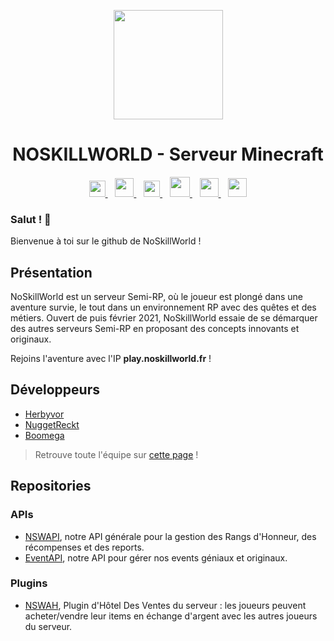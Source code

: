 <p align="center">
  <img height="175px" src="https://noskillworld.fr/assets/images/logo-nsw.png"/>
  <h1 align="center">NOSKILLWORLD - Serveur Minecraft</h1>
</p>

<p align="center">
  <a href="https://play.noskillworld.fr">
    <img height="26px" src="https://noskillworld.fr/assets/images/internet.svg"/>
  </a>&nbsp;&nbsp;
  <a href="https://discord.noskillworld.fr">
    <img height="30px" src="https://noskillworld.fr/assets/images/discord.svg"/>
  </a>&nbsp;&nbsp;
  <a href="https://twitter.com/NoSkillWorld">
    <img height="26px" src="https://noskillworld.fr/assets/images/twitter.svg"/>
  </a>&nbsp;&nbsp;
  <a href="https://www.instagram.com/noskillworld/">
    <img height="32px" src="https://noskillworld.fr/assets/images/instagram.svg"/>
  </a>&nbsp;&nbsp;
   <a href="https://www.tiktok.com/@noskillworld_mc">
    <img height="30px" src="https://noskillworld.fr/assets/images/tiktok.svg"/>
  </a>&nbsp;&nbsp;
   <a href="https://www.youtube.com/@noskillworld_mc">
    <img height="30px" src="https://noskillworld.fr/assets/images/youtube.svg"/>
  </a>
</p>

### Salut ! 👋
Bienvenue à toi sur le github de NoSkillWorld !

## Présentation
NoSkillWorld est un serveur Semi-RP, où le joueur est plongé dans une aventure survie, le tout dans un environnement RP avec des quêtes et des métiers.
Ouvert de puis février 2021, NoSkillWorld essaie de se démarquer des autres serveurs Semi-RP en proposant des concepts innovants et originaux.

Rejoins l'aventure avec l'IP **play.noskillworld.fr** !

## Développeurs
- [Herbyvor](https://github.com/jeanfrancoisemil)
- [NuggetReckt](https://github.com/NuggetReckt)
- [Boomega](https://github.com/boomewa)
> Retrouve toute l'équipe sur [cette page](https://play.noskillworld.fr/equipe) !

## Repositories

### APIs
- [NSWAPI](https://github.com/NoSkillWorld/NSWAPI), notre API générale pour la gestion des Rangs d'Honneur, des récompenses et des reports.
- [EventAPI](https://github.com/NoSkillWorld/EventAPI), notre API pour gérer nos events géniaux et originaux.

### Plugins
- [NSWAH](https://github.com/NoSkillWorld/NSWAH), Plugin d'Hôtel Des Ventes du serveur : les joueurs peuvent acheter/vendre leur items en échange d'argent avec les autres joueurs du serveur.

